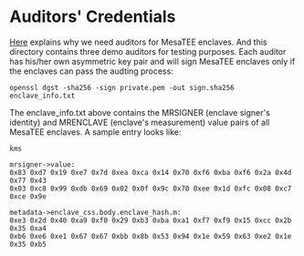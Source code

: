 # Auditors' Credentials

[Here](../docs/mutual_attestation.md) explains why we need auditors for MesaTEE
enclaves. And this directory contains three demo auditors for testing purposes.
Each auditor has his/her own asymmetric key pair and will sign MesaTEE enclaves
only if the enclaves can pass the audting process:

```
openssl dgst -sha256 -sign private.pem -out sign.sha256 enclave_info.txt
```

The enclave_info.txt above contains the MRSIGNER (enclave signer's identity)
and MRENCLAVE (enclave's measurement) value pairs of all MesaTEE enclaves. A
sample entry looks like:

```
kms

mrsigner->value:
0x83 0xd7 0x19 0xe7 0x7d 0xea 0xca 0x14 0x70 0xf6 0xba 0xf6 0x2a 0x4d 0x77 0x43
0x03 0xc8 0x99 0xdb 0x69 0x02 0x0f 0x9c 0x70 0xee 0x1d 0xfc 0x08 0xc7 0xce 0x9e

metadata->enclave_css.body.enclave_hash.m:
0xe3 0x2d 0x40 0xa9 0xf0 0x29 0xb3 0xba 0xa1 0xf7 0xf9 0x15 0xcc 0x2b 0x35 0xa4
0xb6 0xe6 0xe1 0x67 0x67 0xbb 0x8b 0x53 0x94 0x1e 0x59 0x63 0xe2 0x1e 0x35 0xb5
```
